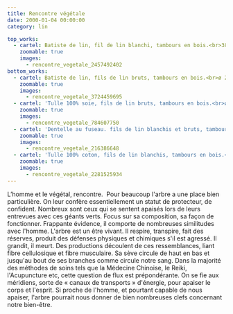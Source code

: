```yaml
---
title: Rencontre végétale
date: 2000-01-04 00:00:00
category: lin

top_works:
  - cartel: Batiste de lin, fil de lin blanchi, tambours en bois.<br>38x48 cm
    zoomable: true
    images:
      - rencontre_vegetale_2457492402
bottom_works:
  - cartel: Batiste de lin, fils de lin bruts, tambours en bois.<br>ø 26 cm
    zoomable: true
    images:
      - rencontre_vegetale_3724459695
  - cartel: 'Tulle 100% soie, fils de lin bruts, tambours en bois.<br>ø 17 cm<br>H: 160 cm'
    zoomable: true
    images:
      - rencontre_vegetale_784607750
  - cartel: 'Dentelle au fuseau. fils de lin blanchis et bruts, tambours en bois.<br>ø 11.5 cm<br>H: 160 cm'
    zoomable: true
    images:
      - rencontre_vegetale_216386648
  - cartel: 'Tulle 100% coton, fils de lin blanchis, tambours en bois.<br>ø 24 cm<br>H: 160 cm'
    zoomable: true
    images:
      - rencontre_vegetale_2281525934
---
```

L’homme et le végétal, rencontre.
​
Pour beaucoup l'arbre a une place bien particulière. On leur confère essentiellement un statut de protecteur, de confident. Nombreux sont ceux qui se sentent apaisés lors de leurs entrevues avec ces géants verts.
Focus sur sa composition, sa façon de fonctionner. Frappante évidence, il comporte de nombreuses similitudes avec l'homme. L'arbre est un être vivant. Il respire, transpire, fait des réserves, produit des défenses physiques et chimiques s'il est agressé. Il grandit, il meurt.
Des productions découlent de ces ressemblances, liant fibre cellulosique et fibre musculaire.
Sa sève circule de haut en bas et jusqu'au bout de ses branches comme circule notre sang. Dans la majorité des méthodes de soins tels que la Médecine Chinoise, le Reiki, l'Acupuncture etc, cette question de flux est prépondérante. On se fie aux méridiens, sorte de « canaux de transports » d'énergie, pour apaiser le corps et l'esprit.
Si proche de l'homme, et pourtant capable de nous apaiser, l'arbre pourrait nous donner de bien nombreuses clefs concernant notre bien-être.
